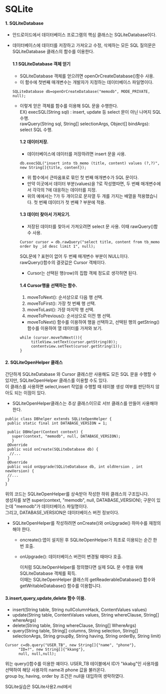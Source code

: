 # SQLite  
#### 1. SQLiteDatabase  
* 안드로이드에서 데이터베이스 프로그램의 핵심 클래스는 SQLiteDatabase이다.  
* 데이터베이스에 데이터를 저장하고 가져오고 수정, 삭제하는 모든 SQL 질의문은 SQLiteDatabase 클래스의 함수를 이용한다.  
  
  #### 1.1 SQLiteDatabase 객체 얻기  
  * SQLiteDatabase 객체를 얻으려면 openOrCreateDatabase()함수 사용.  
  * 이 함수에 첫번째 매개변수는 개발자가 지정하는 데이터베이스 파일명이다.  
  ~~~~~
  SQLiteDatabase db=openOrCreateDatabase("memodb", MODE_PRIVATE, null);  
  ~~~~~  
  * 이렇게 얻은 객체를 함수를 이용해 SQL 문을 수행한다.  
  EX)  execSQL(String sql) : insert, update 등 select 문이 아닌 나머지 SQL 수행.  
       rawQuery(String sql, String[] selectionArgs, Object[] bindArgs): select SQL 수행.  
       
       #### 1.2 데이터저장.  
       * 데이터베이스에 데이터를 저장하려면 insert 문을 사용.  
       ~~~~
       db.execSQL("insert into tb_memo (title, content) values (?,?)", new String[]{title, content});
       ~~~~
       
       * 위 함수에서 큰따옴표로 묶인 첫 번째 매개변수가 SQL 문이다.  
       * 만약 이곳에서 데이터 부분(values)을 ?로 작성했따면, 두 번째 매개변수에서 각각의 ?에 대응하는 데이터를 지정.  
       * 위의 예에서는 ?가 두 개이므로 문자열 두 개를 가지는 배열을 적용했습니다. 첫 번째 데이터가 첫 번째 ? 부분에 적용.  
       
       #### 1.3 데이터 찾아서 가져오기.   
       * 저장된 데이터를 찾아서 가져오려면 select 문 사용. 이때 rawQuery()함수 사용.  
       ~~~~  
       Cursor cursor = db.rawQuery("select title, content from tb_memo order by _id desc limit 1", null);  
       ~~~~  
       SQL문에 ? 표현이 없어 두 번째 매개변수 부분이 NULL이다.  
       rawQuery()함수의 결괏값은 Cursor 객체이다.    
       * Cursor는 선택된 행(row)의 집합 객체 정도로 생각하면 된다.  
         
       #### 1.4 Cursor행을 선택하는 함수.  
       1. moveToNext(): 순서상으로 다음 행 선택.  
       2. moveToFirst(): 가장 첫 번째 행 선택.  
       3. moveToLast(): 가장 마지막 행 선택.  
       4. moveToPrevious(): 순서상으로 이전 행 선택.  
       * moveToNext() 함수를 이용하여 행을 선택하고, 선택된 행의 getString() 함수를 이용하여 열 데이터를 가져와 보기.  
       ~~~~
       while (cursor.moveToNext()){
            titleView.setText(cursor.getString(0));
            contentview.setText(cursor.getString(1));
       }
       ~~~~  
       
#### 2. SQLiteOpenHelper 클래스  
간단하게 SQLiteDatabase 와 Cursor 클래스만 사용해도 모든 SQL 문을 수행할 수 있지만, SQLiteOpenHelper 클래스를 이용할 수도 있다.  
이 클래스를 사용하면 select,insert 작업을 수행할 때 테이블 생성 여부를 판단하지 않아도 되는 이점이 있다.  
* SQLiteOpenHelper클래스는 추상 클래스이므로 서브 클래스를 만들어 사용해야 한다.  
~~~~  
public class DBhelper extends SQLiteOpenHelper { 
 public static final int DATABASE_VERSION = 1;  
 
 public DBHelper(Context context) {
   super(context, "memodb", null, DATABASE_VERSION);
   }
 @Override
 public void onCreate(SQLiteDatabase db) {
  //...
 }  
 @Override  
 public void onUpgrade(SQLiteDatabase db, int oldVersion , int newVersion) {
 //...
 }
}
~~~~  
  
  
  
  위의 코드는 SQLiteOpenHelper를 상속받아 작성한 하위 클래스의 구조입니다.  
  생성자를 보면 super(context, "memodb", null, DATABASE_VERSION); 구문이 있는데 "memodb"가 데이터베이스 파일명이다.  
  그리고, DATABASE_VERSION은 데이터베이스 버전 정보이다.  
  * SQLiteOpenHelper를 작성하려면 onCreate()와 onUpgrade() 하마수를 재정의해야 한다.  
    * oncreate():앱이 설치된 후 SQLiteOpenHelper가 최초로 이용되는 순간 한 번 호출.  
    * onUpgrade(): 데이터베이스 버전이 변경될 때마다 호출.  
    
     
       
       이처럼 SQLiteOpenHelper를 정의했다면 실제 SQL 문 수행을 위해 SQLiteDatabase 객체를 획득.  
       이때는 SQLiteOpenHelper 클래스의 getReaderableDatabase() 함수와 getWritableDatabase() 함수를 이용합니다.  
       
#### 3.insert,query,update,delete 함수 이용.
* insert(String table, String nullColumnHack, ContentValues values)  
* update(String table, ContentValues values, String whereClause, String[] whereArgs)  
* delete(String table, String whereClause, String[] WhereArgs)  
* query(String table, String[] columns, String selection, String[] selectionArgs, String groupBy, String having, String orderBy, String limit)    

~~~~
Cursor c=db.query("USER_TB", new String[]{"name", "phone"},
      "ID=?", new String[]{"kkang"},  
      null, null,null);  
~~~~  
위는 query()함수를 이용한 예이다. USER_TB 테이블에서 ID가 "kkabg"인 사용자를 선택하여 해당 사용자의 name과 phone 값을 불러온다.   
group by, having, order by 조건은 null을 대입하여 생락하였다.  

SQLite실습은 SQLite사용2.md에서 

        
